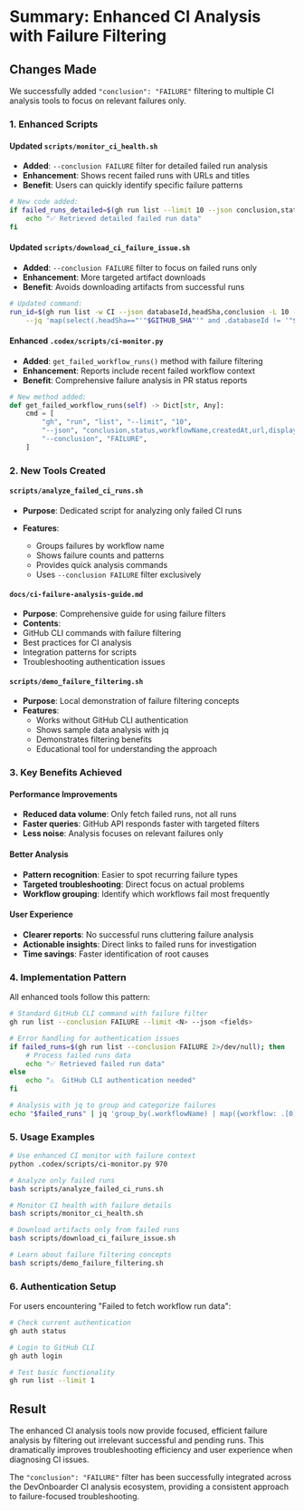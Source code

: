 # Summary: Enhanced CI Analysis with Failure Filtering

## Changes Made

We successfully added `"conclusion": "FAILURE"` filtering to multiple CI analysis tools to focus on relevant failures only.

### 1. Enhanced Scripts

#### Updated `scripts/monitor_ci_health.sh`

- **Added**: `--conclusion FAILURE` filter for detailed failed run analysis
- **Enhancement**: Shows recent failed runs with URLs and titles
- **Benefit**: Users can quickly identify specific failure patterns

```bash
# New code added:
if failed_runs_detailed=$(gh run list --limit 10 --json conclusion,status,workflowName,createdAt,url --conclusion FAILURE 2>/dev/null); then
    echo "✅ Retrieved detailed failed run data"
fi
```

#### Updated `scripts/download_ci_failure_issue.sh`

- **Added**: `--conclusion FAILURE` filter to focus on failed runs only
- **Enhancement**: More targeted artifact downloads
- **Benefit**: Avoids downloading artifacts from successful runs

```bash
# Updated command:
run_id=$(gh run list -w CI --json databaseId,headSha,conclusion -L 10 --conclusion FAILURE \
    --jq 'map(select(.headSha=="'"$GITHUB_SHA"'" and .databaseId != '"$GITHUB_RUN_ID"')) | .[0].databaseId' || true)
```

#### Enhanced `.codex/scripts/ci-monitor.py`

- **Added**: `get_failed_workflow_runs()` method with failure filtering
- **Enhancement**: Reports include recent failed workflow context
- **Benefit**: Comprehensive failure analysis in PR status reports

```python
# New method added:
def get_failed_workflow_runs(self) -> Dict[str, Any]:
    cmd = [
        "gh", "run", "list", "--limit", "10",
        "--json", "conclusion,status,workflowName,createdAt,url,displayTitle",
        "--conclusion", "FAILURE",
    ]
```

### 2. New Tools Created

#### `scripts/analyze_failed_ci_runs.sh`

- **Purpose**: Dedicated script for analyzing only failed CI runs
- **Features**:

    - Groups failures by workflow name
    - Shows failure counts and patterns
    - Provides quick analysis commands
    - Uses `--conclusion FAILURE` filter exclusively

#### `docs/ci-failure-analysis-guide.md`

- **Purpose**: Comprehensive guide for using failure filters
- **Contents**:
- GitHub CLI commands with failure filtering
- Best practices for CI analysis
- Integration patterns for scripts
- Troubleshooting authentication issues

#### `scripts/demo_failure_filtering.sh`

- **Purpose**: Local demonstration of failure filtering concepts
- **Features**:
    - Works without GitHub CLI authentication
    - Shows sample data analysis with jq
    - Demonstrates filtering benefits
    - Educational tool for understanding the approach

### 3. Key Benefits Achieved

#### Performance Improvements

- **Reduced data volume**: Only fetch failed runs, not all runs
- **Faster queries**: GitHub API responds faster with targeted filters
- **Less noise**: Analysis focuses on relevant failures only

#### Better Analysis

- **Pattern recognition**: Easier to spot recurring failure types
- **Targeted troubleshooting**: Direct focus on actual problems
- **Workflow grouping**: Identify which workflows fail most frequently

#### User Experience

- **Clearer reports**: No successful runs cluttering failure analysis
- **Actionable insights**: Direct links to failed runs for investigation
- **Time savings**: Faster identification of root causes

### 4. Implementation Pattern

All enhanced tools follow this pattern:

```bash
# Standard GitHub CLI command with failure filter
gh run list --conclusion FAILURE --limit <N> --json <fields>

# Error handling for authentication issues
if failed_runs=$(gh run list --conclusion FAILURE 2>/dev/null); then
    # Process failed runs data
    echo "✅ Retrieved failed run data"
else
    echo "⚠️  GitHub CLI authentication needed"
fi

# Analysis with jq to group and categorize failures
echo "$failed_runs" | jq 'group_by(.workflowName) | map({workflow: .[0].workflowName, count: length})'
```

### 5. Usage Examples

```bash
# Use enhanced CI monitor with failure context
python .codex/scripts/ci-monitor.py 970

# Analyze only failed runs
bash scripts/analyze_failed_ci_runs.sh

# Monitor CI health with failure details
bash scripts/monitor_ci_health.sh

# Download artifacts only from failed runs
bash scripts/download_ci_failure_issue.sh

# Learn about failure filtering concepts
bash scripts/demo_failure_filtering.sh
```

### 6. Authentication Setup

For users encountering "Failed to fetch workflow run data":

```bash
# Check current authentication
gh auth status

# Login to GitHub CLI
gh auth login

# Test basic functionality
gh run list --limit 1
```

## Result

The enhanced CI analysis tools now provide focused, efficient failure analysis by filtering out irrelevant successful and pending runs. This dramatically improves troubleshooting efficiency and user experience when diagnosing CI issues.

The `"conclusion": "FAILURE"` filter has been successfully integrated across the DevOnboarder CI analysis ecosystem, providing a consistent approach to failure-focused troubleshooting.
